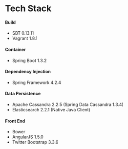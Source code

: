 # Tech Stack

#### Build	
* SBT 0.13.11
* Vagrant 1.8.1

#### Container
* Spring Boot 1.3.2

#### Dependency Injection
* Spring Framework 4.2.4

#### Data Persistence
* Apache Cassandra 2.2.5 (Spring Data Cassandra 1.3.4)
* Elasticsearch 2.2.1 (Native Java Client)

#### Front End
* Bower
* AngularJS 1.5.0
* Twitter Bootstrap 3.3.6
